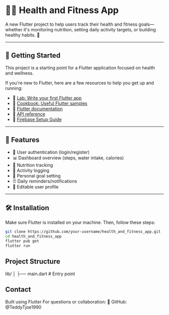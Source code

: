 # 🏃‍♀️ Health and Fitness App

A new Flutter project to help users track their health and fitness goals—whether it's monitoring nutrition, setting daily activity targets, or building healthy habits. 💪

---

## 🚀 Getting Started

This project is a starting point for a Flutter application focused on health and wellness.

If you're new to Flutter, here are a few resources to help you get up and running:

- 📘 [Lab: Write your first Flutter app](https://docs.flutter.dev/get-started/codelab)
- 🍳 [Cookbook: Useful Flutter samples](https://docs.flutter.dev/cookbook)
- 🧭 [Flutter documentation](https://docs.flutter.dev/)
- 💼 [API reference](https://api.flutter.dev/)
- 📱 [Firebase Setup Guide](https://firebase.flutter.dev/docs/overview)

---

## 🧩 Features

- 🔐 User authentication (login/register)
- 📊 Dashboard overview (steps, water intake, calories)
- 🍎 Nutrition tracking
- 🏃 Activity logging
- 🎯 Personal goal setting
- ⏰ Daily reminders/notifications
- 👤 Editable user profile

---

## 🛠️ Installation

Make sure Flutter is installed on your machine. Then, follow these steps:

```bash
git clone https://github.com/your-username/health_and_fitness_app.git
cd health_and_fitness_app
flutter pub get
flutter run
```

## Project Structure

lib/
│
├── main.dart             # Entry point


## Contact
Built using Flutter
For questions or collaboration:
🔗 GitHub: @TeddyTjoe1990
